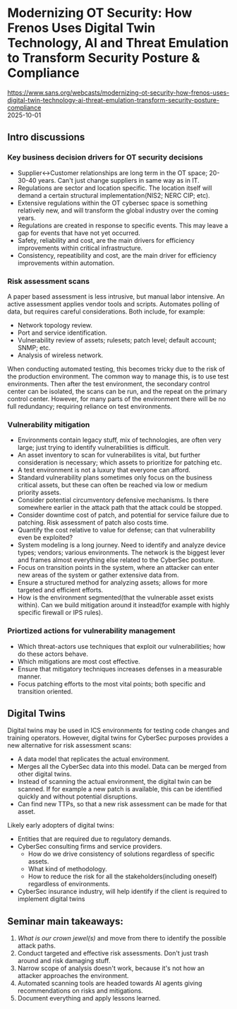 # Modernizing OT Security: How Frenos Uses Digital Twin Technology, AI and Threat Emulation to Transform Security Posture & Compliance
https://www.sans.org/webcasts/modernizing-ot-security-how-frenos-uses-digital-twin-technology-ai-threat-emulation-transform-security-posture-compliance  
2025-10-01

## Intro discussions

### Key business decision drivers for OT security decisions
- Supplier<->Customer relationships are long term in the OT space; 20-30-40 years. Can't just change suppliers in same way as in IT.
- Regulations are sector and location specific. The location itself will demand a certain structural implementation(NIS2; NERC CIP; etc).
- Extensive regulations within the OT cybersec space is something relatively new, and will transform the global industry over the coming years.
- Regulations are created in response to specific events. This may leave a gap for events that have not yet occurred.
- Safety, reliability and cost, are the main drivers for efficiency improvements within critical infrastructure.
- Consistency, repeatibility and cost, are the main driver for efficiency improvements within automation.

### Risk assessment scans
A paper based assessment is less intrusive, but manual labor intensive.
An active assessment applies vendor tools and scripts. Automates polling of data, but requires careful considerations.
Both include, for example:
- Network topology review.
- Port and service identification.
- Vulnerability review of assets; rulesets; patch level; default account; SNMP; etc.
- Analysis of wireless network.

When conducting automated testing, this becomes tricky due to the risk of the production environment. The common way to manage this, is to use test environments. Then after the test environment, the secondary control center can be isolated, the scans can be run, and the repeat on the primary control center. However, for many parts of the environment there will be no full redundancy; requiring reliance on test environments.  

### Vulnerability mitigation
- Environments contain legacy stuff, mix of technologies, are often very large; just trying to identify vulnerabilities is difficult.
- An asset inventory to scan for vulnerabilites is vital, but further consideration is necessary; which assets to prioritize for patching etc.
- A test environment is not a luxury that everyone can afford.
- Standard vulnerability plans sometimes only focus on the business critical assets, but these can often be reached via low or medium priority assets.
- Consider potential circumventory defensive mechanisms. Is there somewhere earlier in the attack path that the attack could be stopped.
- Consider downtime cost of patch, and potential for service failure due to patching. Risk assessment of patch also costs time.
- Quantify the cost relative to value for defense; can that vulnerability even be exploited?
- System modeling is a long journey. Need to identify and analyze device types; vendors; various environments. The network is the biggest lever and frames almost everything else related to the CyberSec posture.
- Focus on transition points in the system, where an attacker can enter new areas of the system or gather extensive data from.
- Ensure a structured method for analyzing assets; allows for more targeted and efficient efforts.
- How is the environment segmented(that the vulnerable asset exists within). Can we build mitigation around it instead(for example with highly specific firewall or IPS rules).

### Priortized actions for vulnerability management
- Which threat-actors use techniques that exploit our vulnerabilities; how do these actors behave.
- Which mitigations are most cost effective.
- Ensure that mitigatory techniques increases defenses in a measurable manner.
- Focus patching efforts to the most vital points; both specific and transition oriented.   

## Digital Twins

Digital twins may be used in ICS environments for testing code changes and training operators. However, digital twins for CyberSec purposes provides a new alternative for risk assessment scans:
- A data model that replicates the actual environment.
- Merges all the CyberSec data into this model. Data can be merged from other digital twins.
- Instead of scanning the actual environment, the digital twin can be scanned. If for example a new patch is available, this can be identified quickly and without potential disruptions.
- Can find new TTPs, so that a new risk assessment can be made for that asset.

Likely early adopters of digital twins:
- Entities that are required due to regulatory demands.
- CyberSec consulting firms and service providers.
  - How do we drive consistency of solutions regardless of specific assets.
  - What kind of methodology.
  - How to reduce the risk for all the stakeholders(including oneself) regardless of environments.
- CyberSec insurance industry, will help identify if the client is required to implement digital twins 

## Seminar main takeaways:
1. _What is our crown jewel(s)_ and move from there to identify the possible attack paths.
2. Conduct targeted and effective risk assessments. Don't just trash around and risk damaging stuff.
3. Narrow scope of analysis doesn't work, because it's not how an attacker approaches the environment.
4. Automated scanning tools are headed towards AI agents giving recommendations on risks and mitigations.
5. Document everything and apply lessons learned.
